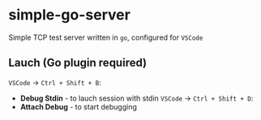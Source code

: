 # simple-go-server
Simple TCP test server written in `go`, configured for `VSCode`  

## Lauch (Go plugin required)
`VSCode` -> `Ctrl + Shift + B`:  
* **Debug Stdin** - to lauch session with stdin
`VSCode` -> `Ctrl + Shift + D`:  
* **Attach Debug** - to start debugging